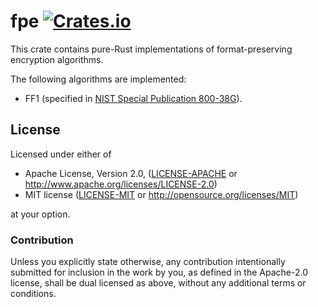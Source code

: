 # fpe [![Crates.io](https://img.shields.io/crates/v/fpe.svg)](https://crates.io/crates/fpe) #

This crate contains pure-Rust implementations of format-preserving encryption
algorithms.

The following algorithms are implemented:
- FF1 (specified in [NIST Special Publication 800-38G](http://dx.doi.org/10.6028/NIST.SP.800-38G)).

## License

Licensed under either of

 * Apache License, Version 2.0, ([LICENSE-APACHE](LICENSE-APACHE) or http://www.apache.org/licenses/LICENSE-2.0)
 * MIT license ([LICENSE-MIT](LICENSE-MIT) or http://opensource.org/licenses/MIT)

at your option.

### Contribution

Unless you explicitly state otherwise, any contribution intentionally
submitted for inclusion in the work by you, as defined in the Apache-2.0
license, shall be dual licensed as above, without any additional terms or
conditions.
